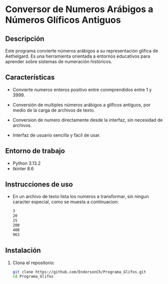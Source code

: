 # Conversor de Numeros Arábigos a Números Glíficos Antiguos

## Descripción
Este programa convierte números arábigos a su representación glifica de Aethelgard. Es una herramienta orientada a entornos educativos para aprender sobre sistemas de numeración históricos.

## Características
- Convierte numeros enteros positivo entre conmprendidos entre 1 y 3999.

- Conversión de multiples números arábigos a glíficos antiguos, por medio de la carga de archivos de texto.

- Conversion de numero directamente desde la interfaz, sin necesidad de archivos.

- Interfaz de usuario sencilla y fácil de usar.

## Entorno de trabajo
- Python 3.13.2
- tkinter 8.6

## Instrucciones de uso
- En un archivo de texto lista los numeros a transformar, sin ningun caracter especial, como se muesta a continuacion:

    ```bash
    3
    20
    15
    200
    408
    963
## Instalación
1. Clona el repositorio:
   ```bash
   git clone https://github.com/EndersonCh/Programa_Glifos.git
   cd Programa_Glifos
